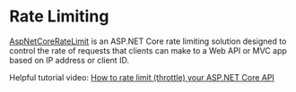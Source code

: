 # Rate Limiting

[AspNetCoreRateLimit](https://github.com/stefanprodan/AspNetCoreRateLimit) is an ASP.NET Core rate limiting solution designed to control the rate of requests that clients can make to a Web API or MVC app based on IP address or client ID.

Helpful tutorial video: [How to rate limit (throttle) your ASP.NET Core API](https://www.youtube.com/watch?v=GQAgh_z1rHY)
